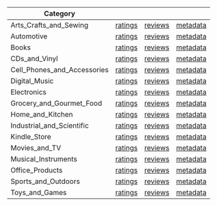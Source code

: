 | Category |  |  |  | 
 |----------|:-----:|:-----:|:-----:|
Arts_Crafts_and_Sewing | [ratings](https://ciir.cs.umass.edu/downloads/XMarket/FULL/de/Arts_Crafts_and_Sewing/ratings_de_Arts_Crafts_and_Sewing.txt.gz) | [reviews](https://ciir.cs.umass.edu/downloads/XMarket/FULL/de/Arts_Crafts_and_Sewing/reviews_de_Arts_Crafts_and_Sewing.json.gz) | [metadata](https://ciir.cs.umass.edu/downloads/XMarket/FULL/de/Arts_Crafts_and_Sewing/metadata_de_Arts_Crafts_and_Sewing.json.gz) |  
Automotive | [ratings](https://ciir.cs.umass.edu/downloads/XMarket/FULL/de/Automotive/ratings_de_Automotive.txt.gz) | [reviews](https://ciir.cs.umass.edu/downloads/XMarket/FULL/de/Automotive/reviews_de_Automotive.json.gz) | [metadata](https://ciir.cs.umass.edu/downloads/XMarket/FULL/de/Automotive/metadata_de_Automotive.json.gz) |  
Books | [ratings](https://ciir.cs.umass.edu/downloads/XMarket/FULL/de/Books/ratings_de_Books.txt.gz) | [reviews](https://ciir.cs.umass.edu/downloads/XMarket/FULL/de/Books/reviews_de_Books.json.gz) | [metadata](https://ciir.cs.umass.edu/downloads/XMarket/FULL/de/Books/metadata_de_Books.json.gz) |  
CDs_and_Vinyl | [ratings](https://ciir.cs.umass.edu/downloads/XMarket/FULL/de/CDs_and_Vinyl/ratings_de_CDs_and_Vinyl.txt.gz) | [reviews](https://ciir.cs.umass.edu/downloads/XMarket/FULL/de/CDs_and_Vinyl/reviews_de_CDs_and_Vinyl.json.gz) | [metadata](https://ciir.cs.umass.edu/downloads/XMarket/FULL/de/CDs_and_Vinyl/metadata_de_CDs_and_Vinyl.json.gz) |  
Cell_Phones_and_Accessories | [ratings](https://ciir.cs.umass.edu/downloads/XMarket/FULL/de/Cell_Phones_and_Accessories/ratings_de_Cell_Phones_and_Accessories.txt.gz) | [reviews](https://ciir.cs.umass.edu/downloads/XMarket/FULL/de/Cell_Phones_and_Accessories/reviews_de_Cell_Phones_and_Accessories.json.gz) | [metadata](https://ciir.cs.umass.edu/downloads/XMarket/FULL/de/Cell_Phones_and_Accessories/metadata_de_Cell_Phones_and_Accessories.json.gz) |  
Digital_Music | [ratings](https://ciir.cs.umass.edu/downloads/XMarket/FULL/de/Digital_Music/ratings_de_Digital_Music.txt.gz) | [reviews](https://ciir.cs.umass.edu/downloads/XMarket/FULL/de/Digital_Music/reviews_de_Digital_Music.json.gz) | [metadata](https://ciir.cs.umass.edu/downloads/XMarket/FULL/de/Digital_Music/metadata_de_Digital_Music.json.gz) |  
Electronics | [ratings](https://ciir.cs.umass.edu/downloads/XMarket/FULL/de/Electronics/ratings_de_Electronics.txt.gz) | [reviews](https://ciir.cs.umass.edu/downloads/XMarket/FULL/de/Electronics/reviews_de_Electronics.json.gz) | [metadata](https://ciir.cs.umass.edu/downloads/XMarket/FULL/de/Electronics/metadata_de_Electronics.json.gz) |  
Grocery_and_Gourmet_Food | [ratings](https://ciir.cs.umass.edu/downloads/XMarket/FULL/de/Grocery_and_Gourmet_Food/ratings_de_Grocery_and_Gourmet_Food.txt.gz) | [reviews](https://ciir.cs.umass.edu/downloads/XMarket/FULL/de/Grocery_and_Gourmet_Food/reviews_de_Grocery_and_Gourmet_Food.json.gz) | [metadata](https://ciir.cs.umass.edu/downloads/XMarket/FULL/de/Grocery_and_Gourmet_Food/metadata_de_Grocery_and_Gourmet_Food.json.gz) |  
Home_and_Kitchen | [ratings](https://ciir.cs.umass.edu/downloads/XMarket/FULL/de/Home_and_Kitchen/ratings_de_Home_and_Kitchen.txt.gz) | [reviews](https://ciir.cs.umass.edu/downloads/XMarket/FULL/de/Home_and_Kitchen/reviews_de_Home_and_Kitchen.json.gz) | [metadata](https://ciir.cs.umass.edu/downloads/XMarket/FULL/de/Home_and_Kitchen/metadata_de_Home_and_Kitchen.json.gz) |  
Industrial_and_Scientific | [ratings](https://ciir.cs.umass.edu/downloads/XMarket/FULL/de/Industrial_and_Scientific/ratings_de_Industrial_and_Scientific.txt.gz) | [reviews](https://ciir.cs.umass.edu/downloads/XMarket/FULL/de/Industrial_and_Scientific/reviews_de_Industrial_and_Scientific.json.gz) | [metadata](https://ciir.cs.umass.edu/downloads/XMarket/FULL/de/Industrial_and_Scientific/metadata_de_Industrial_and_Scientific.json.gz) |  
Kindle_Store | [ratings](https://ciir.cs.umass.edu/downloads/XMarket/FULL/de/Kindle_Store/ratings_de_Kindle_Store.txt.gz) | [reviews](https://ciir.cs.umass.edu/downloads/XMarket/FULL/de/Kindle_Store/reviews_de_Kindle_Store.json.gz) | [metadata](https://ciir.cs.umass.edu/downloads/XMarket/FULL/de/Kindle_Store/metadata_de_Kindle_Store.json.gz) |  
Movies_and_TV | [ratings](https://ciir.cs.umass.edu/downloads/XMarket/FULL/de/Movies_and_TV/ratings_de_Movies_and_TV.txt.gz) | [reviews](https://ciir.cs.umass.edu/downloads/XMarket/FULL/de/Movies_and_TV/reviews_de_Movies_and_TV.json.gz) | [metadata](https://ciir.cs.umass.edu/downloads/XMarket/FULL/de/Movies_and_TV/metadata_de_Movies_and_TV.json.gz) |  
Musical_Instruments | [ratings](https://ciir.cs.umass.edu/downloads/XMarket/FULL/de/Musical_Instruments/ratings_de_Musical_Instruments.txt.gz) | [reviews](https://ciir.cs.umass.edu/downloads/XMarket/FULL/de/Musical_Instruments/reviews_de_Musical_Instruments.json.gz) | [metadata](https://ciir.cs.umass.edu/downloads/XMarket/FULL/de/Musical_Instruments/metadata_de_Musical_Instruments.json.gz) |  
Office_Products | [ratings](https://ciir.cs.umass.edu/downloads/XMarket/FULL/de/Office_Products/ratings_de_Office_Products.txt.gz) | [reviews](https://ciir.cs.umass.edu/downloads/XMarket/FULL/de/Office_Products/reviews_de_Office_Products.json.gz) | [metadata](https://ciir.cs.umass.edu/downloads/XMarket/FULL/de/Office_Products/metadata_de_Office_Products.json.gz) |  
Sports_and_Outdoors | [ratings](https://ciir.cs.umass.edu/downloads/XMarket/FULL/de/Sports_and_Outdoors/ratings_de_Sports_and_Outdoors.txt.gz) | [reviews](https://ciir.cs.umass.edu/downloads/XMarket/FULL/de/Sports_and_Outdoors/reviews_de_Sports_and_Outdoors.json.gz) | [metadata](https://ciir.cs.umass.edu/downloads/XMarket/FULL/de/Sports_and_Outdoors/metadata_de_Sports_and_Outdoors.json.gz) |  
Toys_and_Games | [ratings](https://ciir.cs.umass.edu/downloads/XMarket/FULL/de/Toys_and_Games/ratings_de_Toys_and_Games.txt.gz) | [reviews](https://ciir.cs.umass.edu/downloads/XMarket/FULL/de/Toys_and_Games/reviews_de_Toys_and_Games.json.gz) | [metadata](https://ciir.cs.umass.edu/downloads/XMarket/FULL/de/Toys_and_Games/metadata_de_Toys_and_Games.json.gz) |  

